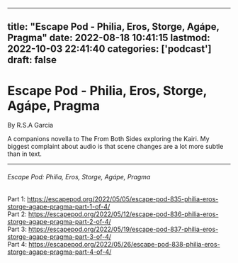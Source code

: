 
---
title: "Escape Pod - Philia, Eros, Storge, Agápe, Pragma"
date: 2022-08-18 10:41:15
lastmod: 2022-10-03 22:41:40
categories: ['podcast']
draft: false
---


# Escape Pod - Philia, Eros, Storge, Agápe, Pragma
By R.S.A Garcia

A companions novella to The From Both Sides exploring the Kairi. My biggest complaint about audio is that scene changes are a lot more subtle than in text.

---
###### Escape Pod: Philia, Eros, Storge, Agápe, Pragma

Part 1: https://escapepod.org/2022/05/05/escape-pod-835-philia-eros-storge-agape-pragma-part-1-of-4/  
Part 2: https://escapepod.org/2022/05/12/escape-pod-836-philia-eros-storge-agape-pragma-part-2-of-4/  
Part 3: https://escapepod.org/2022/05/19/escape-pod-837-philia-eros-storge-agape-pragma-part-3-of-4/  
Part 4: https://escapepod.org/2022/05/26/escape-pod-838-philia-eros-storge-agape-pragma-part-4-of-4/

<!-- #public #podcast -->

<!-- {BearID:1B68E4D0-DE09-4BC2-A104-181611F3E7A2-749-000000A5F9C2D2E1} -->
